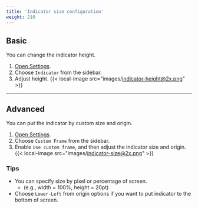 ```yaml
---
title: 'Indicator size configuration'
weight: 210
---
```


## Basic

You can change the indicator height.

1.  [Open Settings](../open-settings/).
2.  Choose `Indicator` from the sidebar.
3.  Adjust height.
    {{< local-image src="images/indicator-height@2x.png" >}}

---

## Advanced

You can put the indicator by custom size and origin.

1.  [Open Settings](../open-settings/).
2.  Choose `Custom Frame` from the sidebar.
3.  Enable `Use custom frame`, and then adjust the indicator size and origin.
    {{< local-image src="images/indicator-size@2x.png" >}}

### Tips

-   You can specify size by pixel or percentage of screen.
    -   (e.g., width = 100%, height = 20pt)
-   Choose `Lower-Left` from origin options if you want to put indicator to the bottom of screen.
